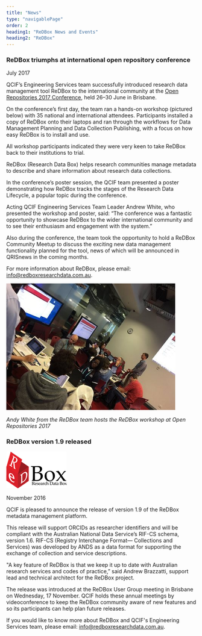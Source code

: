 ```yaml
---
title: "News"
type: "navigablePage"
order: 2
heading1: "ReDBox News and Events"
heading2: "ReDBox"
---
```

### ReDBox triumphs at international open repository conference

July 2017

QCIF’s Engineering Services team successfully introduced research data management tool ReDBox to the international community at the [Open Repositories 2017 Conference](https://or2017.net/), held 26–30 June in Brisbane.

On the conference’s first day, the team ran a hands-on workshop (pictured below) with 35 national and international attendees. Participants installed a copy of ReDBox onto their laptops and ran through the workflows for Data Management Planning and Data Collection Publishing, with a focus on how easy ReDBox is to install and use.

All workshop participants indicated they were very keen to take ReDBox back to their institutions to trial.

ReDBox (Research Data Box) helps research communities manage metadata to describe and share information about research data collections.

In the conference’s poster session, the QCIF team presented a poster demonstrating how ReDBox tracks the stages of the Research Data Lifecycle, a popular topic during the conference.

Acting QCIF Engineering Services Team Leader Andrew White, who presented the workshop and poster, said: “The conference was a fantastic opportunity to showcase ReDBox to the wider international community and to see their enthusiasm and engagement with the system.”

Also during the conference, the team took the opportunity to hold a ReDBox Community Meetup to discuss the exciting new data management functionality planned for the tool, news of which will be announced in QRISnews in the coming months.

For more information about ReDBox, please email: [info@redboxresearchdata.com.au](mailto:info@redboxresearchdata.com.au).

 ![ReDBox OR2017 Workshop](./images/or2017_workshop.jpg)

 *Andy White from the ReDBox team hosts the ReDBox workshop at Open Repositories 2017*

### ReDBox version 1.9 released

![ReDBox Logo](./images/RedBox_Logo_Text.png)

November 2016

QCIF is pleased to announce the release of version 1.9 of the ReDBox metadata management platform.

This release will support ORCIDs as researcher identifiers and will be compliant with the Australian National Data Service’s RIF-CS schema, version 1.6. RIF-CS (Registry Interchange Format— Collections and Services) was developed by ANDS as a data format for supporting the exchange of collection and service descriptions.

"A key feature of ReDBox is that we keep it up to date with Australian research services and codes of practice,” said Andrew Brazzatti, support lead and technical architect for the ReDBox project.

The release was introduced at the ReDBox User Group meeting in Brisbane on Wednesday, 17 November. QCIF holds these annual meetings by videoconference to keep the ReDBox community aware of new features and so its participants can help plan future releases.

If you would like to know more about ReDBox and QCIF's Engineering Services team, please email: [info@redboxresearchdata.com.au](mailto:info@redboxresearchdata.com.au).